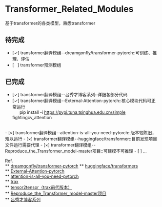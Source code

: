 # Transformer_Related_Modules

基于transformer的各类模型，熟悉transformer

## 待完成
- [&check;] transformer翻译模组--dreamgonfly/transformer-pytorch::可训练、推理、评估
- [&nbsp;&nbsp;&nbsp;] transformer预测模组


## 已完成 
<!-- 
    &check; 乘号 ✔ ✓
    &times; 叉号 x 

    半角空格: &ensp;或 &#8194;
    全角空格: &emsp;或 &#8195;
    不换行空格: &nbsp;或 &#160;
-->   

- [&check;] transformer翻译模组--吕秀才博客系列::详细各部分代码
- [&check;] transformer翻译模组--External-Attention-pytorch::核心模块代码可正常运行<br>
&nbsp;&nbsp;&nbsp;&nbsp;&nbsp;&nbsp;pip install -i https://pypi.tuna.tsinghua.edu.cn/simple fightingcv_attention<br>
<br>
- [&times;] transformer翻译模组--attention-is-all-you-need-pytorch::版本较陈旧，难以运行
- [&times;] transformer翻译模组--huggingface/transformer::目前发现项目文件运行需要代理
- [&times;] transformer翻译模组--Reproduce_the_Transformer_model-master项目::可建模不可推理
- [ ] ...

<br>

Ref.    
** [dreamgonfly/transformer-pytorch](https://github.com/dreamgonfly/transformer-pytorch)
** [huggingface/transformers](https://github.com/huggingface/transformers/blob/main/README_zh-hans.md) <br>
** [External-Attention-pytorch](https://github.com/xmu-xiaoma666/External-Attention-pytorch) <br>
** [attention-is-all-you-need-pytorch](https://github.com/jadore801120/attention-is-all-you-need-pytorch) <br>
** [trax](https://github.com/google/trax) <br>
** [tensor2tensor（trax前代版本）](https://github.com/tensorflow/tensor2tensor)  <br>
** [Reproduce_the_Transformer_model-master项目](https://github.com/scnu-dil/Reproduce_the_Transformer_model) <br>
** [吕秀才博客系列](https://blog.csdn.net/nocml/article/details/125711025)
